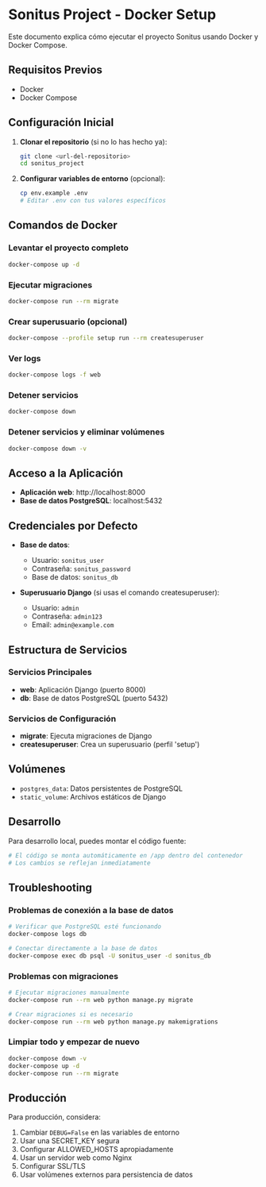 # Sonitus Project - Docker Setup

Este documento explica cómo ejecutar el proyecto Sonitus usando Docker y Docker Compose.

## Requisitos Previos

- Docker
- Docker Compose

## Configuración Inicial

1. **Clonar el repositorio** (si no lo has hecho ya):
   ```bash
   git clone <url-del-repositorio>
   cd sonitus_project
   ```

2. **Configurar variables de entorno** (opcional):
   ```bash
   cp env.example .env
   # Editar .env con tus valores específicos
   ```

## Comandos de Docker

### Levantar el proyecto completo
```bash
docker-compose up -d
```

### Ejecutar migraciones
```bash
docker-compose run --rm migrate
```

### Crear superusuario (opcional)
```bash
docker-compose --profile setup run --rm createsuperuser
```

### Ver logs
```bash
docker-compose logs -f web
```

### Detener servicios
```bash
docker-compose down
```

### Detener servicios y eliminar volúmenes
```bash
docker-compose down -v
```

## Acceso a la Aplicación

- **Aplicación web**: http://localhost:8000
- **Base de datos PostgreSQL**: localhost:5432

## Credenciales por Defecto

- **Base de datos**:
  - Usuario: `sonitus_user`
  - Contraseña: `sonitus_password`
  - Base de datos: `sonitus_db`

- **Superusuario Django** (si usas el comando createsuperuser):
  - Usuario: `admin`
  - Contraseña: `admin123`
  - Email: `admin@example.com`

## Estructura de Servicios

### Servicios Principales
- **web**: Aplicación Django (puerto 8000)
- **db**: Base de datos PostgreSQL (puerto 5432)

### Servicios de Configuración
- **migrate**: Ejecuta migraciones de Django
- **createsuperuser**: Crea un superusuario (perfil 'setup')

## Volúmenes

- `postgres_data`: Datos persistentes de PostgreSQL
- `static_volume`: Archivos estáticos de Django

## Desarrollo

Para desarrollo local, puedes montar el código fuente:

```bash
# El código se monta automáticamente en /app dentro del contenedor
# Los cambios se reflejan inmediatamente
```

## Troubleshooting

### Problemas de conexión a la base de datos
```bash
# Verificar que PostgreSQL esté funcionando
docker-compose logs db

# Conectar directamente a la base de datos
docker-compose exec db psql -U sonitus_user -d sonitus_db
```

### Problemas con migraciones
```bash
# Ejecutar migraciones manualmente
docker-compose run --rm web python manage.py migrate

# Crear migraciones si es necesario
docker-compose run --rm web python manage.py makemigrations
```

### Limpiar todo y empezar de nuevo
```bash
docker-compose down -v
docker-compose up -d
docker-compose run --rm migrate
```

## Producción

Para producción, considera:

1. Cambiar `DEBUG=False` en las variables de entorno
2. Usar una SECRET_KEY segura
3. Configurar ALLOWED_HOSTS apropiadamente
4. Usar un servidor web como Nginx
5. Configurar SSL/TLS
6. Usar volúmenes externos para persistencia de datos 